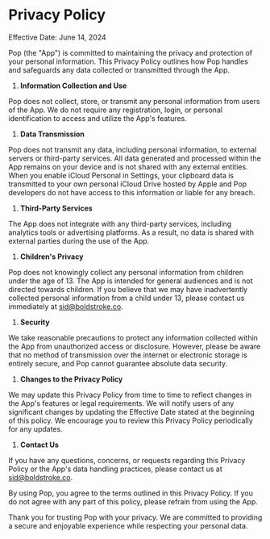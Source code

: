 # Privacy Policy

Effective Date: June 14, 2024

Pop (the "App") is committed to maintaining the privacy and protection of your personal information. This Privacy Policy outlines how Pop handles and safeguards any data collected or transmitted through the App.

1. **Information Collection and Use**

Pop does not collect, store, or transmit any personal information from users of the App. We do not require any registration, login, or personal identification to access and utilize the App's features.

1. **Data Transmission**

Pop does not transmit any data, including personal information, to external servers or third-party services. All data generated and processed within the App remains on your device and is not shared with any external entities. When you enable iCloud Personal in Settings, your clipboard data is transmitted to your own personal iCloud Drive hosted by Apple and Pop developers do not have access to this information or liable for any breach.

1. **Third-Party Services**

The App does not integrate with any third-party services, including analytics tools or advertising platforms. As a result, no data is shared with external parties during the use of the App.

1. **Children's Privacy**

Pop does not knowingly collect any personal information from children under the age of 13. The App is intended for general audiences and is not directed towards children. If you believe that we may have inadvertently collected personal information from a child under 13, please contact us immediately at sid@boldstroke.co.

1. **Security**

We take reasonable precautions to protect any information collected within the App from unauthorized access or disclosure. However, please be aware that no method of transmission over the internet or electronic storage is entirely secure, and Pop cannot guarantee absolute data security.

1. **Changes to the Privacy Policy**

We may update this Privacy Policy from time to time to reflect changes in the App's features or legal requirements. We will notify users of any significant changes by updating the Effective Date stated at the beginning of this policy. We encourage you to review this Privacy Policy periodically for any updates.

1. **Contact Us**

If you have any questions, concerns, or requests regarding this Privacy Policy or the App's data handling practices, please contact us at sid@boldstroke.co.

By using Pop, you agree to the terms outlined in this Privacy Policy. If you do not agree with any part of this policy, please refrain from using the App.

Thank you for trusting Pop with your privacy. We are committed to providing a secure and enjoyable experience while respecting your personal data.